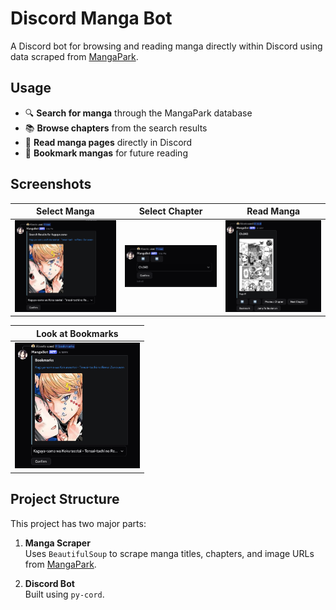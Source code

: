 # Discord Manga Bot

A Discord bot for browsing and reading manga directly within Discord using data scraped from [MangaPark](https://mangapark.com).

## Usage

- 🔍 **Search for manga** through the MangaPark database
- 📚 **Browse chapters** from the search results
- 📖 **Read manga pages** directly in Discord
- 🔖 **Bookmark mangas** for future reading

## Screenshots

| Select Manga | Select Chapter | Read Manga |
|--------------|----------------|------------|
| ![Select manga](assets/selectManga.png) | ![Select chapter](assets/selectChapter.png) | ![Read manga](assets/readManga.png) |

<!-- Add an empty line to separate tables -->

| Look at Bookmarks | 
|-------------------|
| <img src="assets/referBookmarks.png" alt="Refer to Past Bookmarks" width="200" /> |

## Project Structure

This project has two major parts:

1. **Manga Scraper**  
   Uses `BeautifulSoup` to scrape manga titles, chapters, and image URLs from [MangaPark](https://mangapark.com).

2. **Discord Bot**  
   Built using `py-cord`.
